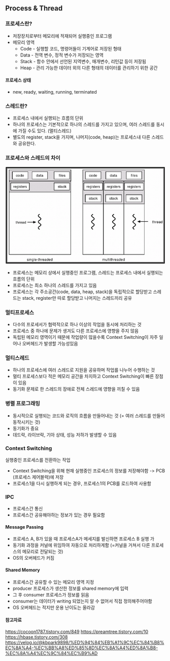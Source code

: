 ## Process & Thread

### 프로세스란?

- 저장장치로부터 메모리에 적재되어 실행중인 프로그램
- 메모리 영역
  - Code - 실행할 코드, 명령어들이 기계어로 저장된 형태
  - Data - 전역 변수, 정적 변수가 저장되는 영역
  - Stack - 함수 안에서 선언된 지역변수, 매개변수, 리턴값 등이 저장됨
  - Heap - 관리 가능한 데이터 외의 다른 형태의 데이터를 관리하기 위한 공간

#### 프로세스 상태

- new, ready, waiting, running, terminated

### 스레드란?

- 프로세스 내에서 실행되는 흐름의 단위
- 하나의 프로세스는 기본적으로 하나의 스레드를 가지고 있으며, 여러 스레드를 동시에 가질 수도 있다. (멀티스레드)
- 별도의 register, stack을 가지며, 나머지(code, heap)는 프로세스내 다른 스레드와 공유한다.

### 프로세스와 스레드의 차이

<img src='../../image/process&thread.png'>

- 프로세스는 메모리 상에서 실행중인 프로그램, 스레드는 프로세스 내에서 실행되는 흐름의 단위
- 프로세스는 최소 하나의 스레드를 가지고 있음
- 프로세스는 각 주소공간(code, data, heap, stack)을 독립적으로 할당받고 스레드는 stack, register만 따로 할당받고 나머지는 스레드끼리 공유

### 멀티프로세스

- 다수의 프로세서가 협력적으로 하나 이상의 작업을 동시에 처리하는 것
- 프로세스 중 하나에 문제가 생겨도 다른 프로세스에 영향을 주지 않음
- 독립된 메모리 영역이기 때문에 작업량이 많을수록 Context Switching이 자주 일어나 오버헤드가 발생할 가능성있음

### 멀티스레드

- 하나의 프로세스에 여러 스레드로 지원을 공유하며 작업를 나누어 수행하는 것
- 멀티 프로세스보다 적은 메모리 공간을 차지하고 Context Switching이 빠른 장점이 있음
- 동기화 문제로 한 스레드의 장애로 전체 스레드에 영향을 끼칠 수 있음

### 병렬 프로그래밍

- 동시적으로 실행되는 코드와 로직의 흐름을 만들어내는 것 (= 여러 스레드를 만들어 동작시키는 것)
- 동기화가 중요
- 데드락, 라이브락, 기아 상태, 성능 저하가 발생할 수 있음

### Context Switching

실행중인 프로세스를 전환하는 작업

- Context Switching을 위해 현재 실행중인 프로세스의 정보를 저장해야함 -> PCB (프로세스 제어블럭)에 저장
- 프로세스1을 다시 실행하게 되는 경우, 프로세스1의 PCB를 로드하여 사용함

### IPC

- 프로세스간 통신
- 프로세스간 공유해야하는 정보가 있는 경우 필요함

#### Message Passing

- 프로세스 A, B가 있을 때 프로세스A가 메세지를 발신하면 프로세스 B 실행 가
- 동기화 과정을 커널에 위임하여 자동으로 처리하게함 (=커널을 거쳐서 다른 프로세스의 메모리로 전달되는 것)
- OS의 오버헤드가 커짐

#### Shared Memory

- 프로세스간 공유할 수 있는 메모리 영역 지정
- producer 프로세스가 생산한 정보를 shared memory에 입력
- 그 후 consumer 프로세스가 정보를 읽음
- consumer는 데이터가 writing 되었는지 알 수 없어서 직접 정의해주어야함
- OS 오버헤드는 적지만 운용 난이도는 올라감

#### 참고자료

https://cocoon1787.tistory.com/849
https://preamtree.tistory.com/10
https://hbase.tistory.com/308
https://velog.io/@kbpark9898/%ED%94%84%EB%A1%9C%EC%84%B8%EC%8A%A4-%EC%BB%A8%ED%85%8D%EC%8A%A4%ED%8A%B8-%EC%8A%A4%EC%9C%84%EC%B9%AD
